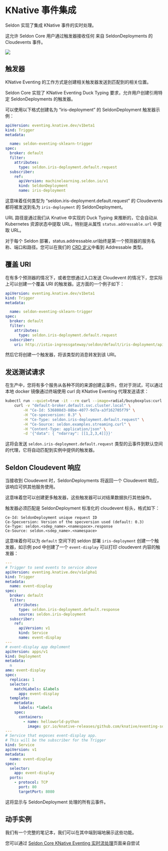 # KNative 事件集成

Seldon 实现了集成 KNative 事件的实时处理。

这允许 Seldon Core 用户通过触发器接收任何 来自 SeldonDeployments 的 Cloudevents 事件。

![](../images/stream-processing-knative.jpg)

## 触发器

KNative Eventing 的工作方式是创建相关触发器发送到匹配到的相关位置。

Seldon Core 实现了 KNative Eventing Duck Typing 要求，允许用户创建引用特定 SeldonDeployments 的触发器。

可以使用以下格式创建名为 “iris-deployment” 的 SeldonDeployment 触发器示例：

```yaml
apiVersion: eventing.knative.dev/v1beta1
kind: Trigger
metadata:

  name: seldon-eventing-sklearn-trigger
spec:
  broker: default
  filter:
    attributes:
      type: seldon.iris-deployment.default.request
  subscriber:
    ref: 
      apiVersion: machinelearning.seldon.io/v1
      kind: SeldonDeployment
      name: iris-deployment
```

这意味着任何类型为 “seldon.iris-deployment.default.request” 的 Cloudevents 都将被发送到名为 `iris-deployment` 的 SeldonDeployment。

URL 路径是通过我们从 Knative 中实现的 Duck Typing 来推断的，它会自动从 Kubernetes 资源状态中提取 URL，特别是从属性 `status.addressable.url` 中提取 URL。

对于每个 Seldon 部署，status.addressable.url始终是第一个预测器的服务名称、端口和路径。您可以在我们的 [CRD 定义](../reference/seldon-deployment.rst)中看到 Addressable 类型。

## 覆盖 URI

在有多个预测器的情况下，或者您想通过入口发送 Cloudevent 的情况下，您实际上可以创建一个覆盖 URI 的触发器。这方面的一个例子如下：

```yaml
apiVersion: eventing.knative.dev/v1beta1
kind: Trigger
metadata:

  name: seldon-eventing-sklearn-trigger
spec:
  broker: default
  filter:
    attributes:
      type: seldon.iris-deployment.default.request
  subscriber:
    uri: http://istio-ingressgateway/seldon/default/iris-deployment/api/v1.0/predicions
```

然后它将创建一个触发器，将该类型的消息转发到该 URI。

## 发送测试请求

在生产中，您将有多个服务从各种不同的来源创建云事件。但对于测试，可以通过本地 docker 镜像通过终端使用 curl 向 KNative Eventing 代理发送请求：

```bash
kubectl run --quiet=true -it --rm curl --image=radial/busyboxplus:curl --restart=Never -- \
    curl -v "default-broker.default.svc.cluster.local" \
        -H "Ce-Id: 536808d3-88be-4077-9d7a-a3f162705f79" \
        -H "Ce-specversion: 0.3" \
        -H "Ce-Type: seldon.iris-deployment.default.request" \
        -H "Ce-Source: seldon.examples.streaming.curl" \
        -H "Content-Type: application/json" \
        -d '{"data": { "ndarray": [[1,2,3,4]]}}'
```

这将会发送 `seldon.iris-deployment.default.request` 类型的云事件到默认空间的代理，它将自动匹配到实例中提供的触发器。

## Seldon Cloudevent 响应

当接收到 Cloudevent 时，SeldonDeployments 将返回一个 Cloudevent 响应，该响应可供其他服务使用。

这意味着您可以创建更多触发器，这些触发器可以对结果数据执行其他操作。

触发器必须匹配是 SeldonDeployment 标准化的 cloudevent 标头，格式如下：

```text
Ce-Id: SeldonDeployment unique request ID
Ce-Specversion: Version of the specversion used (default: 0.3)
Ce-Type: seldon.<sdep_name>.<namespace>.response
Ce-Source: seldon.<sdep_name>.<namespace>
```

这意味着你可以为 `default` 空间下的 seldon 部署 `iris-deployment` 创建一个触发器，如示例 pod 中创建了一个 `event-display` 可以打印 cloudevent 内容的触发器：

```yaml
---
# Trigger to send events to service above
apiVersion: eventing.knative.dev/v1alpha1
kind: Trigger
metadata:
  name: event-display
spec:
  broker: default
  filter:
    attributes:
      type: seldon.iris-deployment.default.response
      source: seldon.iris-deployment
  subscriber:
    ref:
      apiVersion: v1
      kind: Service
      name: event-display
---
# event-display app deploment
apiVersion: apps/v1
kind: Deployment
metadata:
  n
ame: event-display
spec:
  replicas: 1
  selector:
    matchLabels: &labels
      app: event-display
  template:
    metadata:
      labels: *labels
    spec:
      containers:
        - name: helloworld-python
          image: gcr.io/knative-releases/github.com/knative/eventing-sources/cmd/event_display
---
# Service that exposes event-display app.
# This will be the subscriber for the Trigger
kind: Service
apiVersion: v1
metadata:
  name: event-display
spec:
  selector:
    app: event-display
  ports:
    - protocol: TCP
      port: 80
      targetPort: 8080
```

这将显示与 SeldonDeployment 处理的所有云事件。

## 动手实例

我们有一个完整的笔记本，我们可以在其中端到端地展示这些功能。

您可以通过 [Seldon Core KNative Eventing 实时流处理](../examples/knative_eventing_streaming.nblink)页面亲自尝试


